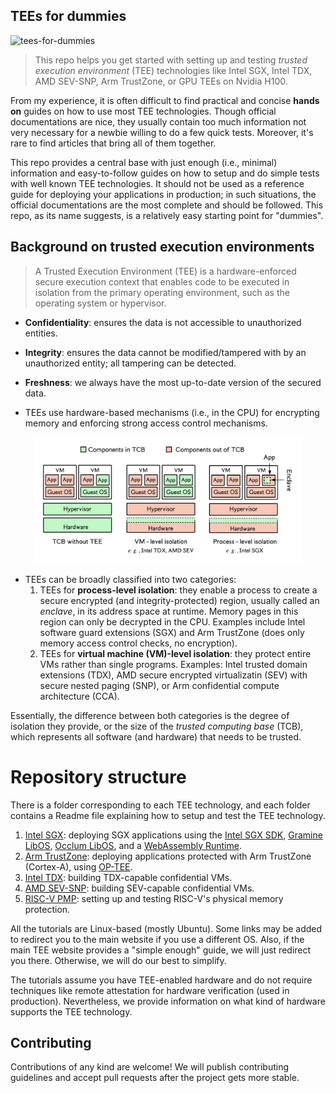 
## TEEs for dummies
![tees-for-dummies](https://img.shields.io/badge/TEEs_for-dummies-588157.svg?style=for-the-badge&logo=springsecurity)

>This repo helps you get started with setting up and testing _trusted execution environment_ (TEE) technologies like Intel SGX, Intel TDX, AMD SEV-SNP, Arm TrustZone, or GPU TEEs on Nvidia H100.

From my experience, it is often difficult to find practical and concise **hands on** guides on how to use most TEE technologies. Though official documentations are nice, they usually contain too much information not very necessary for a newbie willing to do a few quick tests. Moreover, it's rare to find articles that bring all of them together.
  
This repo provides a central base with just enough (i.e., minimal) information and easy-to-follow guides on how to setup and do simple tests with well known TEE technologies. It should not be used as a reference guide for deploying your applications in production; in such situations, the official documentations are the most complete and should be followed. This repo, as its name suggests, is a relatively easy starting point for "dummies".


## Background on trusted execution environments
> A Trusted Execution Environment (TEE) is a hardware-enforced secure execution context that enables code to be executed in isolation from the primary operating environment, such as the operating system or hypervisor.

  - **Confidentiality**: ensures the data is not accessible to unauthorized entities.
  - **Integrity**: ensures the data cannot be modified/tampered with by an unauthorized entity; all tampering can be detected.
  - **Freshness**: we always have the most up-to-date version of the secured data.
  

- TEEs use hardware-based mechanisms (i.e., in the CPU) for encrypting memory and enforcing strong access control mechanisms. 
<p align="center">
  <img src="tee-tcb.png" alt="CB variations with TEEs" width="85%">
</p>
<!--![TCB variations with TEEs](./tee-tcb.png)-->

- TEEs can be broadly classified into two categories: 
    1. TEEs for **process-level isolation**: they enable a process to create a secure encrypted (and integrity-protected) region, usually called an _enclave_, in its address space at runtime. Memory pages in this region can only be decrypted in the CPU. Examples include Intel software guard extensions (SGX) and Arm TrustZone (does only memory access control checks, no encryption).
    2. TEEs for **virtual machine (VM)-level isolation**: they protect entire VMs rather than single programs. Examples: Intel trusted domain extensions (TDX), AMD secure encrypted virtualizatin (SEV) with secure nested paging (SNP), or Arm confidential compute architecture (CCA).

Essentially, the difference between both categories is the degree of isolation they provide, or the size of the _trusted computing base_ (TCB), which represents all software (and hardware) that needs to be trusted.


# Repository structure
There is a folder corresponding to each TEE technology, and each folder contains a Readme file explaining how to setup and test the TEE technology.
1. [Intel SGX](sgx/README.md): deploying SGX applications using the [Intel SGX SDK](sgx/README.md), [Gramine LibOS](sgx/gramine-based/README.md), [Occlum LibOS](sgx/occlum-based/README.md), and a [WebAssembly Runtime](sgx/wasm-based/README.md).
2. [Arm TrustZone](trustzone/README.md): deploying applications protected with Arm TrustZone (Cortex-A), using [OP-TEE](https://docs.nvidia.com/jetson/archives/r36.2/DeveloperGuide/SD/Security/OpTee.html).
3. [Intel TDX](tdx/README.md): building TDX-capable confidential VMs.
4. [AMD SEV-SNP](sev-snp/README.md): building SEV-capable confidential VMs.
5. [RISC-V PMP](riscv-pmp/README.md): setting up and testing RISC-V's physical memory protection. 


All the tutorials are Linux-based (mostly Ubuntu). Some links may be added to redirect you to the main website if you use a different OS. Also, if the main TEE website provides a "simple enough" guide, we will just redirect you there. Otherwise, we will do our best to simplify.

The tutorials assume you have TEE-enabled hardware and do not require techniques like remote attestation for hardware verification (used in production). Nevertheless, we provide information on what kind of hardware supports the TEE technology.


## Contributing
Contributions of any kind are welcome! We will publish contributing guidelines and accept pull requests after the project gets more stable.
  


